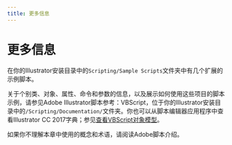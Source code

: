 ```yaml
---
title: 更多信息
---
```

# 更多信息

在你的Illustrator安装目录中的`Scripting/Sample Scripts`文件夹中有几个扩展的示例脚本。

关于个别类、对象、属性、命令和参数的信息，以及展示如何使用这些项目的脚本示例，请参见Adobe Illustrator脚本参考：VBScript，位于你的Illustrator安装目录中的`/Scripting/Documentation/`文件夹。你也可以从脚本编辑器应用程序中查看Illustrator CC 2017字典；参见[查看VBScript对象模型](../../introduction/viewingTheObjectModel#viewing-the-vbscript-object-model)。

如果你不理解本章中使用的概念和术语，请阅读Adobe脚本介绍。